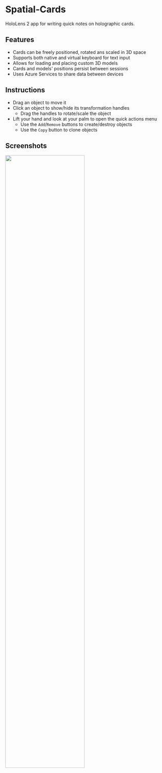 # Spatial-Cards
HoloLens 2 app for writing quick notes on holographic cards.

## Features
- Cards can be freely positioned, rotated ans scaled in 3D space
- Supports both native and virtual keyboard for text input
- Allows for loading and placing custom 3D models
- Cards and models' positions persist between sessions
- Uses Azure Services to share data between devices

## Instructions
- Drag an object to move it
- Click an object to show/hide its transformation handles
  - Drag the handles to rotate/scale the object
- Lift your hand and look at your palm to open the quick actions menu
  - Use the `Add`/`Remove` buttons to create/destroy objects
  - Use the `Copy` button to clone objects

## Screenshots
<img src="https://github.com/user-attachments/assets/65d77f6f-596c-4bec-b39c-b191e94f7c47" width="70%">

